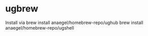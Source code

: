 # ugbrew
Install via 
 brew install anaegel/homebrew-repo/ughub
 brew install anaegel/homebrew-repo/ugshell
